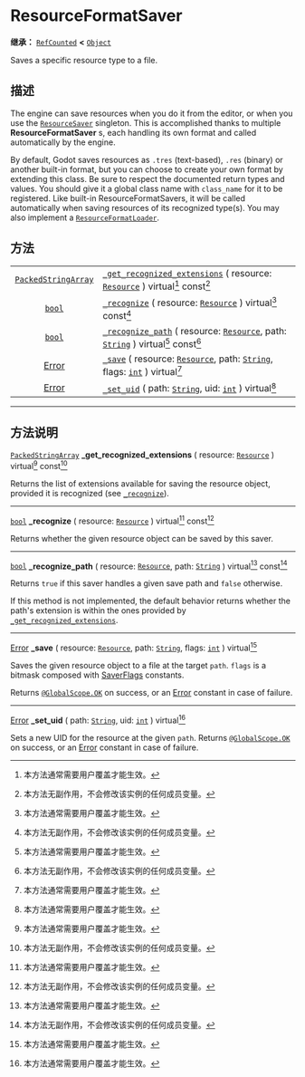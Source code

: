 <!-- ⚠ 请勿编辑本文件 ⚠ -->
<!-- 本文档使用脚本从 WeDot 引擎源码仓库生成。 -->
<!-- 生成脚本：https://github.com/WeDot-Engine/WeDot/tree/4.3/doc/tools/make_md.py； -->
<!-- 原文件：https://github.com/WeDot-Engine/WeDot/tree/4.3/doc/classes/ResourceFormatSaver.xml。 -->

<div id="_class_resourceformatsaver"></div>

# ResourceFormatSaver

**继承：** [`RefCounted`](class_refcounted.md) **<** [`Object`](class_object.md)

Saves a specific resource type to a file.

## 描述

The engine can save resources when you do it from the editor, or when you use the [`ResourceSaver`](class_resourcesaver.md) singleton. This is accomplished thanks to multiple **ResourceFormatSaver** s, each handling its own format and called automatically by the engine.

By default, Godot saves resources as `.tres` (text-based), `.res` (binary) or another built-in format, but you can choose to create your own format by extending this class. Be sure to respect the documented return types and values. You should give it a global class name with `class_name` for it to be registered. Like built-in ResourceFormatSavers, it will be called automatically when saving resources of its recognized type(s). You may also implement a [`ResourceFormatLoader`](class_resourceformatloader.md).

## 方法

|||
|:-:|:--|
| [`PackedStringArray`](class_packedstringarray.md) | [`_get_recognized_extensions`](class_resourceformatsaver.md#class_resourceformatsaver_private_method__get_recognized_extensions) ( resource: [`Resource`](class_resource.md) ) virtual[^virtual] const[^const]              |
| [`bool`](class_bool.md)                           | [`_recognize`](class_resourceformatsaver.md#class_resourceformatsaver_private_method__recognize) ( resource: [`Resource`](class_resource.md) ) virtual[^virtual] const[^const]                                              |
| [`bool`](class_bool.md)                           | [`_recognize_path`](class_resourceformatsaver.md#class_resourceformatsaver_private_method__recognize_path) ( resource: [`Resource`](class_resource.md), path: [`String`](class_string.md) ) virtual[^virtual] const[^const] |
| [Error](#enum_@globalscope_error)                 | [`_save`](class_resourceformatsaver.md#class_resourceformatsaver_private_method__save) ( resource: [`Resource`](class_resource.md), path: [`String`](class_string.md), flags: [`int`](class_int.md) ) virtual[^virtual]     |
| [Error](#enum_@globalscope_error)                 | [`_set_uid`](class_resourceformatsaver.md#class_resourceformatsaver_private_method__set_uid) ( path: [`String`](class_string.md), uid: [`int`](class_int.md) ) virtual[^virtual]                                            |

<!-- rst-class:: classref-section-separator -->

---

## 方法说明

<div id="_class_resourceformatsaver_private_method__get_recognized_extensions"></div>

[`PackedStringArray`](class_packedstringarray.md) **_get_recognized_extensions** ( resource: [`Resource`](class_resource.md) ) virtual[^virtual] const[^const]<div id="class_resourceformatsaver_private_method__get_recognized_extensions"></div>

Returns the list of extensions available for saving the resource object, provided it is recognized (see [`_recognize`](class_resourceformatsaver.md#class_resourceformatsaver_private_method__recognize)).

<!-- rst-class:: classref-item-separator -->

---

<div id="_class_resourceformatsaver_private_method__recognize"></div>

[`bool`](class_bool.md) **_recognize** ( resource: [`Resource`](class_resource.md) ) virtual[^virtual] const[^const]<div id="class_resourceformatsaver_private_method__recognize"></div>

Returns whether the given resource object can be saved by this saver.

<!-- rst-class:: classref-item-separator -->

---

<div id="_class_resourceformatsaver_private_method__recognize_path"></div>

[`bool`](class_bool.md) **_recognize_path** ( resource: [`Resource`](class_resource.md), path: [`String`](class_string.md) ) virtual[^virtual] const[^const]<div id="class_resourceformatsaver_private_method__recognize_path"></div>

Returns `true` if this saver handles a given save path and `false` otherwise.

If this method is not implemented, the default behavior returns whether the path's extension is within the ones provided by [`_get_recognized_extensions`](class_resourceformatsaver.md#class_resourceformatsaver_private_method__get_recognized_extensions).

<!-- rst-class:: classref-item-separator -->

---

<div id="_class_resourceformatsaver_private_method__save"></div>

[Error](#enum_@globalscope_error) **_save** ( resource: [`Resource`](class_resource.md), path: [`String`](class_string.md), flags: [`int`](class_int.md) ) virtual[^virtual]<div id="class_resourceformatsaver_private_method__save"></div>

Saves the given resource object to a file at the target `path`. `flags` is a bitmask composed with [SaverFlags](#enum_resourcesaver_saverflags) constants.

Returns [`@GlobalScope.OK`](class_@globalscope.md#class_@globalscope_constant_ok) on success, or an [Error](#enum_@globalscope_error) constant in case of failure.

<!-- rst-class:: classref-item-separator -->

---

<div id="_class_resourceformatsaver_private_method__set_uid"></div>

[Error](#enum_@globalscope_error) **_set_uid** ( path: [`String`](class_string.md), uid: [`int`](class_int.md) ) virtual[^virtual]<div id="class_resourceformatsaver_private_method__set_uid"></div>

Sets a new UID for the resource at the given `path`. Returns [`@GlobalScope.OK`](class_@globalscope.md#class_@globalscope_constant_ok) on success, or an [Error](#enum_@globalscope_error) constant in case of failure.

[^virtual]: 本方法通常需要用户覆盖才能生效。
[^const]: 本方法无副作用，不会修改该实例的任何成员变量。
[^vararg]: 本方法除了能接受在此处描述的参数外，还能够继续接受任意数量的参数。
[^constructor]: 本方法用于构造某个类型。
[^static]: 调用本方法无需实例，可直接使用类名进行调用。
[^operator]: 本方法描述的是使用本类型作为左操作数的有效运算符。
[^bitfield]: 这个值是由下列位标志构成位掩码的整数。
[^void]: 无返回值。
